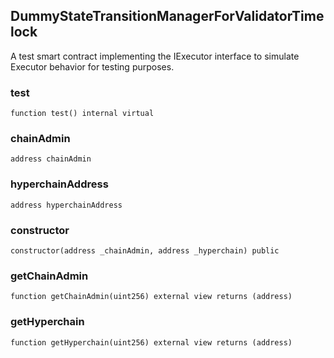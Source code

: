 ## DummyStateTransitionManagerForValidatorTimelock

A test smart contract implementing the IExecutor interface to simulate Executor behavior for testing purposes.

### test

```solidity
function test() internal virtual
```

### chainAdmin

```solidity
address chainAdmin
```

### hyperchainAddress

```solidity
address hyperchainAddress
```

### constructor

```solidity
constructor(address _chainAdmin, address _hyperchain) public
```

### getChainAdmin

```solidity
function getChainAdmin(uint256) external view returns (address)
```

### getHyperchain

```solidity
function getHyperchain(uint256) external view returns (address)
```

